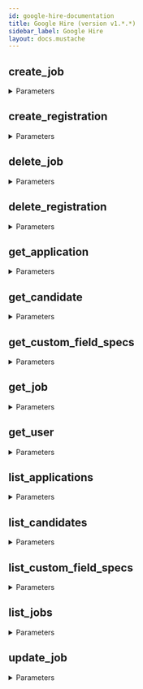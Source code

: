 ```yaml
---
id: google-hire-documentation
title: Google Hire (version v1.*.*)
sidebar_label: Google Hire
layout: docs.mustache
---
```


## create_job



<details><summary>Parameters</summary>

#### tenant (required)

The name of the tenant. If there is only one tenant, the value "my_tenant" can be used.

**Type:** string

#### $body

**Type:** object

</details>

## create_registration



<details><summary>Parameters</summary>

#### tenant (required)

The name of the tenant. If there is only one tenant, the value "my_tenant" can be used.

**Type:** string

#### $body

**Type:** object

</details>

## delete_job



<details><summary>Parameters</summary>

#### name (required)

Required.The name of the job to delete.

**Type:** string

#### tenant (required)

The name of the tenant. If there is only one tenant, the value "my_tenant" can be used.

**Type:** string

</details>

## delete_registration



<details><summary>Parameters</summary>

#### name (required)

Required. The name of the Registration to be deleted.

**Type:** string

#### tenant (required)

The name of the tenant. If there is only one tenant, the value "my_tenant" can be used.

**Type:** string

</details>

## get_application



<details><summary>Parameters</summary>

#### name (required)

The name of the application to retrieve.

**Type:** string

#### tenant (required)

The name of the tenant. If there is only one tenant, the value "my_tenant" can be used.

**Type:** string

</details>

## get_candidate



<details><summary>Parameters</summary>

#### name (required)

The name of the candidate to retrieve.

**Type:** string

#### tenant (required)

The name of the tenant. If there is only one tenant, the value "my_tenant" can be used.

**Type:** string

</details>

## get_custom_field_specs



<details><summary>Parameters</summary>

#### name (required)

The name of the custom field spec to retrieve.

**Type:** string

#### tenant (required)

The name of the tenant. If there is only one tenant, the value "my_tenant" can be used.

**Type:** string

</details>

## get_job



<details><summary>Parameters</summary>

#### name (required)

Required.The name of the job to delete.

**Type:** string

#### tenant (required)

The name of the tenant. If there is only one tenant, the value "my_tenant" can be used.

**Type:** string

</details>

## get_user



<details><summary>Parameters</summary>

#### name (required)

The name of the application to retrieve.

**Type:** string

#### tenant (required)

The name of the tenant. If there is only one tenant, the value "my_tenant" can be used.

**Type:** string

</details>

## list_applications



<details><summary>Parameters</summary>

#### tenant (required)

The name of the tenant. If there is only one tenant, the value "my_tenant" can be used.

**Type:** string

#### filter

Optional filter on applications fields. Attempts to query with an unrecognized filter dimension will result in an INVALID_ARGUMENT error. Supported querying are as follows:
  status.state=[Application.Status.State]
  status.update_time>=[RFS 3339 formatted Timestamp]
For filtering on multiple fields, we only support AND operations. Sample Query:
  status.state=ACTIVE AND status.update_time>="2018-01-02T06:23:10.843Z"

**Type:** string

</details>

## list_candidates



<details><summary>Parameters</summary>

#### tenant (required)

The name of the tenant. If there is only one tenant, the value "my_tenant" can be used.

**Type:** string

#### filter

Optional filter on candidate fields. Supported dimensions for querying are as follows:
  applications.status.state=[Application.Status.State]
Attempts to query with an unrecognized filter dimension will result in an INVALID_ARGUMENT error. Sample Query:
  applications.status.state=ACCEPTED

**Type:** string

</details>

## list_custom_field_specs



<details><summary>Parameters</summary>

#### tenant (required)

The name of the tenant. If there is only one tenant, the value "my_tenant" can be used.

**Type:** string

#### filter

Optional filter on custom field spec. Attempts to query with an unrecognized filter dimension will result in an INVALID_ARGUMENT error. Supported querying are as follows:
  objectTypes[]=[CustomFieldSpec.ObjectType]
Sample Query:
  objectTypes[]=JOB

**Type:** string

</details>

## list_jobs



<details><summary>Parameters</summary>

#### tenant (required)

The name of the tenant. If there is only one tenant, the value "my_tenant" can be used.

**Type:** string

#### filter

Optional.Supported dimensions for querying are as follows:
  state=[Job.State]
Attempts to query with an unrecognized filter dimension will result in an INVALID_ARGUMENT error. Sample Query:
  state=OPEN

**Type:** string

</details>

## update_job



<details><summary>Parameters</summary>

#### name (required)

Required.The name of the job to delete.

**Type:** string

#### tenant (required)

The name of the tenant. If there is only one tenant, the value "my_tenant" can be used.

**Type:** string

#### $body

**Type:** object

</details>

